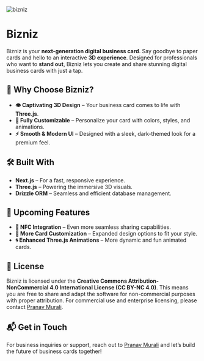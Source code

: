 ![bizniz](https://socialify.git.ci/PranavMurali/bizniz/image?font=Inter&language=1&name=1&owner=1&pattern=Solid&theme=Dark)

# Bizniz

Bizniz is your **next-generation digital business card**. Say goodbye to paper cards and hello to an interactive **3D experience**. Designed for professionals who want to **stand out**, Bizniz lets you create and share stunning digital business cards with just a tap.

## 🚀 Why Choose Bizniz?
- **👁️ Captivating 3D Design** – Your business card comes to life with **Three.js**.
- **🎨 Fully Customizable** – Personalize your card with colors, styles, and animations.
- **⚡ Smooth & Modern UI** – Designed with a sleek, dark-themed look for a premium feel.

## 🛠️ Built With
- **Next.js** – For a fast, responsive experience.
- **Three.js** – Powering the immersive 3D visuals.
- **Drizzle ORM** – Seamless and efficient database management.

## 🔮 Upcoming Features
- **📲 NFC Integration** – Even more seamless sharing capabilities.
- **🎨 More Card Customization** – Expanded design options to fit your style.
- **🌀 Enhanced Three.js Animations** – More dynamic and fun animated cards.

## 📜 License
Bizniz is licensed under the **Creative Commons Attribution-NonCommercial 4.0 International License (CC BY-NC 4.0)**. This means you are free to share and adapt the software for non-commercial purposes with proper attribution. For commercial use and enterprise licensing, please contact [Pranav Murali](https://github.com/PranavMurali).

## 📬 Get in Touch
For business inquiries or support, reach out to [Pranav Murali](https://github.com/PranavMurali) and let’s build the future of business cards together!


